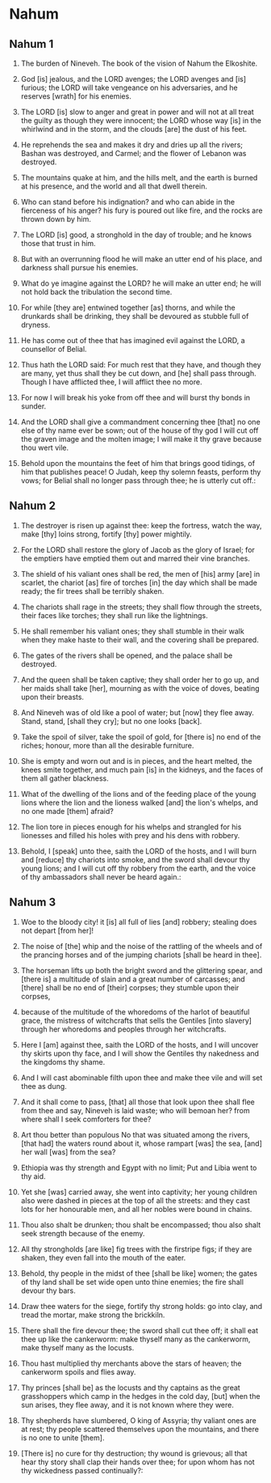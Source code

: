 # Nahum

## Nahum 1

1. The burden of Nineveh. The book of the vision of Nahum the Elkoshite.

2. God [is] jealous, and the LORD avenges; the LORD avenges and [is] furious; the LORD will take vengeance on his adversaries, and he reserves [wrath] for his enemies.

3. The LORD [is] slow to anger and great in power and will not at all treat the guilty as though they were innocent; the LORD whose way [is] in the whirlwind and in the storm, and the clouds [are] the dust of his feet.

4. He reprehends the sea and makes it dry and dries up all the rivers; Bashan was destroyed, and Carmel; and the flower of Lebanon was destroyed.

5. The mountains quake at him, and the hills melt, and the earth is burned at his presence, and the world and all that dwell therein.

6. Who can stand before his indignation? and who can abide in the fierceness of his anger? his fury is poured out like fire, and the rocks are thrown down by him.

7. The LORD [is] good, a stronghold in the day of trouble; and he knows those that trust in him.

8. But with an overrunning flood he will make an utter end of his place, and darkness shall pursue his enemies.

9. What do ye imagine against the LORD? he will make an utter end; he will not hold back the tribulation the second time.

10. For while [they are] entwined together [as] thorns, and while the drunkards shall be drinking, they shall be devoured as stubble full of dryness.

11. He has come out of thee that has imagined evil against the LORD, a counsellor of Belial.

12. Thus hath the LORD said: For much rest that they have, and though they are many, yet thus shall they be cut down, and [he] shall pass through. Though I have afflicted thee, I will afflict thee no more.

13. For now I will break his yoke from off thee and will burst thy bonds in sunder.

14. And the LORD shall give a commandment concerning thee [that] no one else of thy name ever be sown; out of the house of thy god I will cut off the graven image and the molten image; I will make it thy grave because thou wert vile.

15. Behold upon the mountains the feet of him that brings good tidings, of him that publishes peace! O Judah, keep thy solemn feasts, perform thy vows; for Belial shall no longer pass through thee; he is utterly cut off.:

## Nahum 2

1. The destroyer is risen up against thee: keep the fortress, watch the way, make [thy] loins strong, fortify [thy] power mightily.

2. For the LORD shall restore the glory of Jacob as the glory of Israel; for the emptiers have emptied them out and marred their vine branches.

3. The shield of his valiant ones shall be red, the men of [his] army [are] in scarlet, the chariot [as] fire of torches [in] the day which shall be made ready; the fir trees shall be terribly shaken.

4. The chariots shall rage in the streets; they shall flow through the streets, their faces like torches; they shall run like the lightnings.

5. He shall remember his valiant ones; they shall stumble in their walk when they make haste to their wall, and the covering shall be prepared.

6. The gates of the rivers shall be opened, and the palace shall be destroyed.

7. And the queen shall be taken captive; they shall order her to go up, and her maids shall take [her], mourning as with the voice of doves, beating upon their breasts.

8. And Nineveh was of old like a pool of water; but [now] they flee away. Stand, stand, [shall they cry]; but no one looks [back].

9. Take the spoil of silver, take the spoil of gold, for [there is] no end of the riches; honour, more than all the desirable furniture.

10. She is empty and worn out and is in pieces, and the heart melted, the knees smite together, and much pain [is] in the kidneys, and the faces of them all gather blackness.

11. What of the dwelling of the lions and of the feeding place of the young lions where the lion and the lioness walked [and] the lion's whelps, and no one made [them] afraid?

12. The lion tore in pieces enough for his whelps and strangled for his lionesses and filled his holes with prey and his dens with robbery.

13. Behold, I [speak] unto thee, saith the LORD of the hosts, and I will burn and [reduce] thy chariots into smoke, and the sword shall devour thy young lions; and I will cut off thy robbery from the earth, and the voice of thy ambassadors shall never be heard again.:

## Nahum 3

1. Woe to the bloody city! it [is] all full of lies [and] robbery; stealing does not depart [from her]!

2. The noise of [the] whip and the noise of the rattling of the wheels and of the prancing horses and of the jumping chariots [shall be heard in thee].

3. The horseman lifts up both the bright sword and the glittering spear, and [there is] a multitude of slain and a great number of carcasses; and [there] shall be no end of [their] corpses; they stumble upon their corpses,

4. because of the multitude of the whoredoms of the harlot of beautiful grace, the mistress of witchcrafts that sells the Gentiles [into slavery] through her whoredoms and peoples through her witchcrafts.

5. Here I [am] against thee, saith the LORD of the hosts, and I will uncover thy skirts upon thy face, and I will show the Gentiles thy nakedness and the kingdoms thy shame.

6. And I will cast abominable filth upon thee and make thee vile and will set thee as dung.

7. And it shall come to pass, [that] all those that look upon thee shall flee from thee and say, Nineveh is laid waste; who will bemoan her? from where shall I seek comforters for thee?

8. Art thou better than populous No that was situated among the rivers, [that had] the waters round about it, whose rampart [was] the sea, [and] her wall [was] from the sea?

9. Ethiopia was thy strength and Egypt with no limit; Put and Libia went to thy aid.

10. Yet she [was] carried away, she went into captivity; her young children also were dashed in pieces at the top of all the streets: and they cast lots for her honourable men, and all her nobles were bound in chains.

11. Thou also shalt be drunken; thou shalt be encompassed; thou also shalt seek strength because of the enemy.

12. All thy strongholds [are like] fig trees with the firstripe figs; if they are shaken, they even fall into the mouth of the eater.

13. Behold, thy people in the midst of thee [shall be like] women; the gates of thy land shall be set wide open unto thine enemies; the fire shall devour thy bars.

14. Draw thee waters for the siege, fortify thy strong holds: go into clay, and tread the mortar, make strong the brickkiln.

15. There shall the fire devour thee; the sword shall cut thee off; it shall eat thee up like the cankerworm: make thyself many as the cankerworm, make thyself many as the locusts.

16. Thou hast multiplied thy merchants above the stars of heaven; the cankerworm spoils and flies away.

17. Thy princes [shall be] as the locusts and thy captains as the great grasshoppers which camp in the hedges in the cold day, [but] when the sun arises, they flee away, and it is not known where they were.

18. Thy shepherds have slumbered, O king of Assyria; thy valiant ones are at rest; thy people scattered themselves upon the mountains, and there is no one to unite [them].

19. [There is] no cure for thy destruction; thy wound is grievous; all that hear thy story shall clap their hands over thee; for upon whom has not thy wickedness passed continually?:

